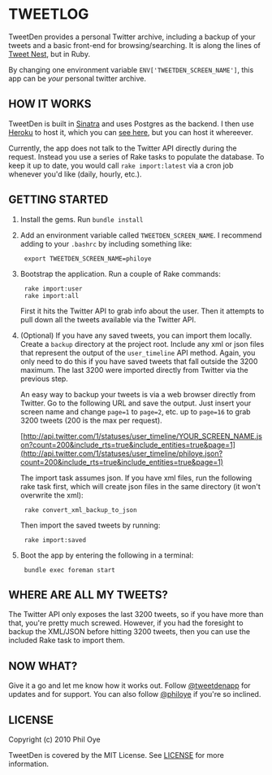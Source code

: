 TWEETLOG
========

TweetDen provides a personal Twitter archive, including a backup of your tweets and a basic front-end for browsing/searching. It is along the lines of [Tweet Nest](http://pongsocket.com/tweetnest/), but in Ruby.

By changing one environment variable `ENV['TWEETDEN_SCREEN_NAME']`, this app can be *your* personal twitter archive.


HOW IT WORKS
------------

TweetDen is built in [Sinatra](http://sinatrarb.com) and uses Postgres as the backend. I then use [Heroku](http://heroku.com) to host it, which you can [see here](http://log.philoye.com/), but you can host it whereever.

Currently, the app does not talk to the Twitter API directly during the request. Instead you use a series of Rake tasks to populate the database. To keep it up to date, you would call `rake import:latest` via a cron job whenever you'd like (daily, hourly, etc.).


GETTING STARTED
---------------

1. Install the gems. Run `bundle install`


2. Add an environment variable called `TWEETDEN_SCREEN_NAME`. I recommend adding to your `.bashrc` by including something like:

        export TWEETDEN_SCREEN_NAME=philoye


3. Bootstrap the application. Run a couple of Rake commands:

        rake import:user
        rake import:all

    First it hits the Twitter API to grab info about the user. Then it attempts to pull down all the tweets available via the Twitter API.


4. (Optional) If you have any saved tweets, you can import them locally. Create a `backup` directory at the project root. Include any xml or json files that represent the output of the `user_timeline` API method. Again, you only need to do this if you have saved tweets that fall outside the 3200 maximum. The last 3200 were imported directly from Twitter via the previous step.

    An easy way to backup your tweets is via a web browser directly from Twitter. Go to the following URL and save the output. Just insert your screen name and change `page=1` to `page=2`, etc. up to `page=16` to grab 3200 tweets (200 is the max per request).

    [http://api.twitter.com/1/statuses/user_timeline/YOUR_SCREEN_NAME.json?count=200&include_rts=true&include_entities=true&page=1](http://api.twitter.com/1/statuses/user_timeline/philoye.json?count=200&include_rts=true&include_entities=true&page=1)

    The import task assumes json. If you have xml files, run the following rake task first, which will create json files in the same directory (it won't overwrite the xml):

        rake convert_xml_backup_to_json

    Then import the saved tweets by running:

        rake import:saved


5. Boot the app by entering the following in a terminal:

        bundle exec foreman start



WHERE ARE ALL MY TWEETS?
------------------------

The Twitter API only exposes the last 3200 tweets, so if you have more than that, you're pretty much screwed. However, if you had the foresight to backup the XML/JSON before hitting 3200 tweets, then you can use the included Rake task to import them.


NOW WHAT?
---------

Give it a go and let me know how it works out. Follow [@tweetdenapp](http://twitter.com/tweetdenapp) for updates and for support. You can also follow [@philoye](http://twitter.com/philoye) if you're so inclined.


LICENSE
-------

Copyright (c) 2010 Phil Oye

TweetDen is covered by the MIT License. See [LICENSE](http://github.com/philoye/tweetden/blob/master/LICENSE) for more information.

